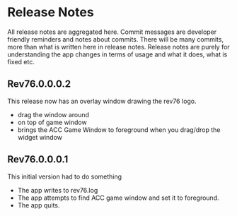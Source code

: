 # Release Notes

All release notes are aggregated here. Commit messages are developer friendly reminders and notes about commits. There will be many commits, more than what is written here in release notes.
Release notes are purely for understanding the app changes in terms of usage and what it does, what is fixed etc.


## Rev76.0.0.0.2

This release now has an overlay window drawing the rev76 logo.

- drag the window around
- on top of game window
- brings the ACC Game Window to foreground when you drag/drop the widget window


## Rev76.0.0.0.1

This initial version had to do something

- The app writes to rev76.log
- The app attempts to find ACC game window and set it to foreground.
- The app quits.